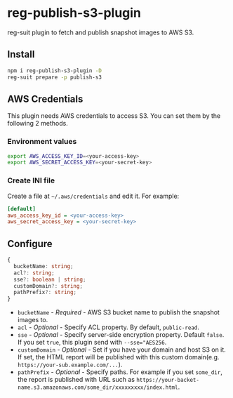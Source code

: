 # reg-publish-s3-plugin
reg-suit plugin to fetch and publish snapshot images to AWS S3.

## Install

```sh
npm i reg-publish-s3-plugin -D
reg-suit prepare -p publish-s3
```

## AWS Credentials
This plugin needs AWS credentials to access S3. You can set them by the following 2 methods.

### Environment values

```sh
export AWS_ACCESS_KEY_ID=<your-access-key>
export AWS_SECRET_ACCESS_KEY=<your-secret-key>
```

### Create INI file

Create a file at `~/.aws/credentials` and edit it. For example:

```ini
[default]
aws_access_key_id = <your-access-key>
aws_secret_access_key = <your-secret-key>
```

## Configure

```ts
{
  bucketName: string;
  acl?: string;
  sse?: boolean | string;
  customDomain?: string;
  pathPrefix?: string;
}
```

- `bucketName` - *Required* - AWS S3 bucket name to publish the snapshot images to.
- `acl` - *Optional* - Specify ACL property. By default, `public-read`.
- `sse` - *Optional* - Specify server-side encryption property. Default `false`. If you set `true`, this plugin send with `--sse="AES256`.
- `customDomain` - *Optional* - Set if you have your domain and host S3 on it. If set, the HTML report will be published with this custom domain(e.g. `https://your-sub.example.com/...`).
- `pathPrefix` - *Optional* - Specify paths. For example if you set `some_dir`, the report is published with URL such as `https://your-backet-name.s3.amazonaws.com/some_dir/xxxxxxxxx/index.html`.
